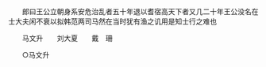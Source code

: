 <!-- { "loadSidebar": true } -->
　　郎曰王公立朝身系安危治乱者五十年退以耆宿高天下者又几二十年王公没名在士大夫闲不衰以拟韩范两司马然在当时犹有渔之讥用是知士行之难也 

　　马文升　　刘大夏　　戴　珊 

　　○马文升 

